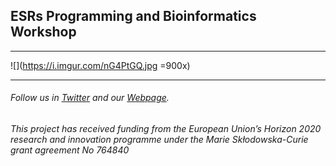 
## ESRs Programming and Bioinformatics Workshop 
---

![](https://i.imgur.com/nG4PtGQ.jpg =900x)

---

###### Follow us in [Twitter](https://twitter.com/itn_ignite) and our [Webpage](http://www.itn-ignite.eu/). 

###### This project has received funding from the European Union’s Horizon 2020 research and innovation programme under the Marie Skłodowska-Curie grant agreement No 764840

